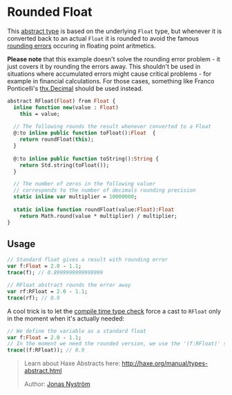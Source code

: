 [tags]: / "abstract-type,math"

# Rounded Float 

This [abstract type](http://haxe.org/manual/types-abstract.html) is based on the underlying `Float` type, but
whenever it is converted back to an actual `Float` it is rounded to avoid the famous [rounding errors](https://en.wikipedia.org/wiki/Round-off_error)
occuring in floating point aritmetics.

**Please note** that this example doesn't solve the rounding error problem - it just covers it by rounding the errors away.
This shouldn't be used in situations where accumulated errors might cause critical problems - for example in financial calculations.
For those cases, something like Franco Ponticelli's [thx.Decimal](https://github.com/fponticelli/thx.core/blob/master/src/thx/Decimal.hx) should be used instead.

```haxe
abstract RFloat(Float) from Float {
  inline function new(value : Float)  
    this = value;
  
  // The following rounds the result whenever converted to a Float
  @:to inline public function toFloat():Float  {
    return roundFloat(this);
  }
 
  @:to inline public function toString():String {
    return Std.string(toFloat());
  }

  // The number of zeros in the following valuer
  // corresponds to the number of decimals rounding precision
  static inline var multiplier = 10000000;
    
  static inline function roundFloat(value:Float):Float
    return Math.round(value * multiplier) / multiplier;
}
```

## Usage

```haxe
// Standard float gives a result with rounding error
var f:Float = 2.0 - 1.1;
trace(f); // 0.8999999999999999

// RFloat abstract rounds the error away
var rf:RFloat = 2.0 - 1.1;
trace(rf); // 0.9
```

A cool trick is to let the [compile time type check](http://haxe.org/manual/expression-type-check.html) force a cast to `RFloat` only in the moment when it's actually needed:

```haxe
// We define the variable as a standard float
var f:Float = 2.0 - 1.1;
// In the moment we need the rounded version, we use the '(f:RFloat)' syntax to force a cast to 'RFloat':
trace((f:RFloat)); // 0.9
```

> Learn about Haxe Abstracts here: <http://haxe.org/manual/types-abstract.html>
> 
> Author: [Jonas Nyström](https://github.com/cambiata)

